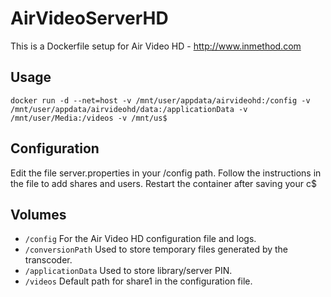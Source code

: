# AirVideoServerHD
This is a Dockerfile setup for Air Video HD - http://www.inmethod.com


## Usage
```
docker run -d --net=host -v /mnt/user/appdata/airvideohd:/config -v /mnt/user/appdata/airvideohd/data:/applicationData -v /mnt/user/Media:/videos -v /mnt/us$
```

## Configuration

Edit the file server.properties in your /config path. Follow the instructions in the file to add shares and users. Restart the container after saving your c$

## Volumes

* `/config` For the Air Video HD configuration file and logs.
* `/conversionPath` Used to store temporary files generated by the transcoder.
* `/applicationData` Used to store library/server PIN.
* `/videos` Default path for share1 in the configuration file.

